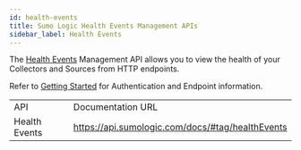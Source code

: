 ```yaml
---
id: health-events
title: Sumo Logic Health Events Management APIs
sidebar_label: Health Events
---
```


The [Health Events](/docs/Manage/Health-Events) Management API allows you to view the health of your Collectors and Sources from HTTP endpoints.

Refer to [Getting Started](docs/api/index.md) for Authentication and Endpoint information.

<table>
  <tr>
   <td>API
   </td>
   <td>Documentation URL
   </td>
  </tr>
  <tr>
   <td>Health Events
   </td>
   <td><a href="https://api.de.sumologic.com/docs/">https://api.sumologic.com/docs/#tag/healthEvents</a>
   </td>
  </tr>
</table>
